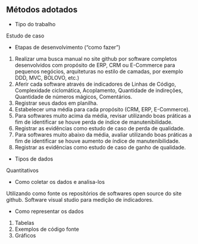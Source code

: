## Métodos adotados

+ Tipo do trabalho

Estudo de caso

+ Etapas de desenvolvimento (“como fazer”)

1) Realizar uma busca manual no site github por software completos desenvolvidos com propósito de ERP, CRM ou E-Commerce para pequenos negócios, arquiteturas no estilo de camadas, por exemplo DDD, MVC, BOLOVO, etc.)
2) Aferir cada software através de indicadores de Linhas de Código, Complexidade ciclomática, Acoplamento, Quantidade de indireções, Quantidade de números mágicos, Comentários.
3) Registrar seus dados em planilha.
4) Estabelecer uma média para cada propósito (CRM, ERP, E-Commerce).
5) Para softwares muito acima da média, revisar utilizando boas práticas a fim de identificar se houve perda de índice de manutenibilidade.
6) Registrar as evidências como estudo de caso de perda de qualidade.
7) Para softwares muito abaixo da média, avaliar utilizando boas práticas a fim de identificar se houve aumento de índice de manutenibilidade.
8) Registrar as evidências como estudo de caso de ganho de qualidade.


+ Tipos de dados

Quantitativos

+ Como coletar os dados e analisa-los

Utilizando como fonte os repositórios de softwares open source do site github. Software visual studio para medição de indicadores.

+ Como representar os dados

1) Tabelas
2) Exemplos de código fonte
3) Gráficos

